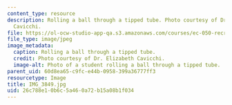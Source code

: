 ```yaml
---
content_type: resource
description: Rolling a ball through a tipped tube. Photo courtesy of Dr. Elizabeth
  Cavicchi.
file: https://ol-ocw-studio-app-qa.s3.amazonaws.com/courses/ec-050-recreate-experiments-from-history-inform-the-future-from-the-past-galileo-january-iap-2010/26c788e10b6c5a460a72b15a08b1f034_IMG_3849.jpg
file_type: image/jpeg
image_metadata:
  caption: Rolling a ball through a tipped tube.
  credit: Photo courtesy of Dr. Elizabeth Cavicchi.
  image-alt: Photo of a student rolling a ball through a tipped tube.
parent_uid: 60d8ea65-c9fc-e44b-0958-399a36777ff3
resourcetype: Image
title: IMG_3849.jpg
uid: 26c788e1-0b6c-5a46-0a72-b15a08b1f034
---
```

